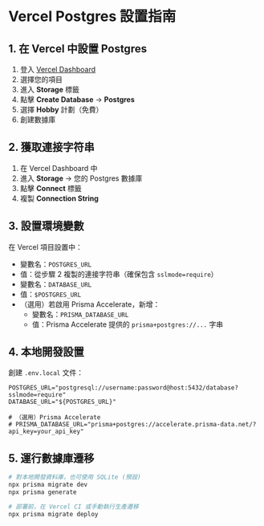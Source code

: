 # Vercel Postgres 設置指南

## 1. 在 Vercel 中設置 Postgres

1. 登入 [Vercel Dashboard](https://vercel.com/dashboard)
2. 選擇您的項目
3. 進入 **Storage** 標籤
4. 點擊 **Create Database** → **Postgres**
5. 選擇 **Hobby** 計劃（免費）
6. 創建數據庫

## 2. 獲取連接字符串

1. 在 Vercel Dashboard 中
2. 進入 **Storage** → 您的 Postgres 數據庫
3. 點擊 **Connect** 標籤
4. 複製 **Connection String**

## 3. 設置環境變數

在 Vercel 項目設置中：
- 變數名：`POSTGRES_URL`
- 值：從步驟 2 複製的連接字符串（確保包含 `sslmode=require`）
- 變數名：`DATABASE_URL`
- 值：`$POSTGRES_URL`
- （選用）若啟用 Prisma Accelerate，新增：
  - 變數名：`PRISMA_DATABASE_URL`
  - 值：Prisma Accelerate 提供的 `prisma+postgres://...` 字串

## 4. 本地開發設置

創建 `.env.local` 文件：
```
POSTGRES_URL="postgresql://username:password@host:5432/database?sslmode=require"
DATABASE_URL="${POSTGRES_URL}"

# （選用）Prisma Accelerate
# PRISMA_DATABASE_URL="prisma+postgres://accelerate.prisma-data.net/?api_key=your_api_key"
```

## 5. 運行數據庫遷移

```bash
# 對本地開發資料庫，也可使用 SQLite (預設)
npx prisma migrate dev
npx prisma generate

# 部署前，在 Vercel CI 或手動執行生產遷移
npx prisma migrate deploy
```

